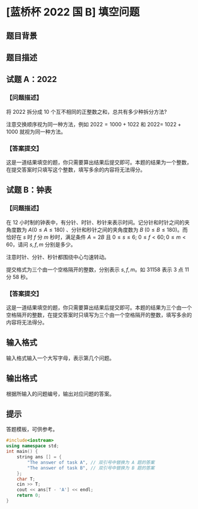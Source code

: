 # [蓝桥杯 2022 国 B] 填空问题

## 题目背景



## 题目描述

## 试题 A：2022

### 【问题描述】

将 $2022$  拆分成 $10$  个互不相同的正整数之和，总共有多少种拆分方法?

注意交换顺序视为同一种方法，例如 $2022=1000+1022$ 和 $2022=$ $1022+1000$ 就视为同一种方法。

### 【答案提交】

这是一道结果填空的题，你只需要算出结果后提交即可。本题的结果为一个整数，在提交答案时只填写这个整数，填写多余的内容将无法得分。

## 试题 B：钟表

### 【问题描述】

在 $12$  小时制的钟表中，有分针、时针、秒针来表示时间。记分针和时针之间的夹角度数为 $A(0 \leq A \leq 180)$ 、分针和秒针之间的夹角度数为 $B$ $(0 \leq B \leq 180)$。而恰好在 $s$ 时 $f$ 分 $m$ 秒时，满足条件 $A=2 B$ 且 $0 \leq s \leq 6$; $0 \leq f<60 ; 0 \leq m<60$，请问 $s,f,m$ 分别是多少。

注意时针、分针、秒针都围绕中心匀速转动。

提交格式为三个由一个空格隔开的整数，分别表示 $s,f,m$。如 $31158$  表示 $3$  点 $11$  分 $58$  秒。

### 【答案提交】

这是一道结果填空的题，你只需要算出结果后提交即可。本题的结果为三个由一个空格隔开的整数，在提交答案时只填写为三个由一个空格隔开的整数，填写多余的内容将无法得分。

## 输入格式

输入格式输入一个大写字母，表示第几个问题。

## 输出格式

根据所输入的问题编号，输出对应问题的答案。

## 提示

答题模板，可供参考。

```cpp
#include<iostream>
using namespace std;
int main() {
    string ans [] = {
        "The answer of task A", // 双引号中替换为 A 题的答案
        "The answer of task B", // 双引号中替换为 B 题的答案
    };
    char T;
    cin >> T;
    cout << ans[T - 'A'] << endl;
    return 0;
}
```

